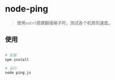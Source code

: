 # node-ping

> 使用`vutrl`搭建翻墙梯子时，测试各个机房的速度。

## 使用

```bash

# 安装
npm install

# 运行
node ping.js

```
